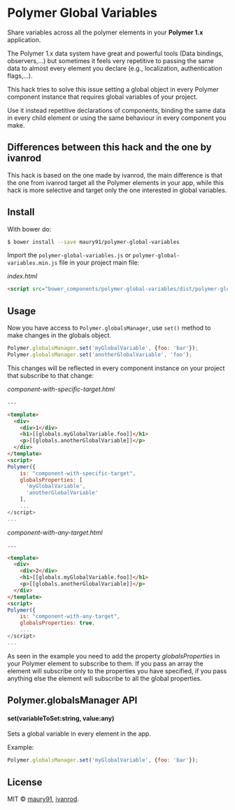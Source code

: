 # Polymer Global Variables

Share variables across all the polymer elements in your **Polymer 1.x** application.

The Polymer 1.x data system have great and powerful tools (Data bindings, observers,...) but sometimes it feels very repetitive to passing the same data to almost every element you declare (e.g., localization, authentication flags,...).

This hack tries to solve this issue setting a global object in every Polymer component instance that requires global variables of your project.

Use it instead repetitive declarations of components, binding the same data in every child element or using the same behaviour in every component you make.

## Differences between this hack and the one by ivanrod

This hack is based on the one made by ivanrod, the main difference is that the one from ivanrod target all the Polymer elements in your app, while this hack is more selective and target only the one interested in global variables.

## Install

With bower do:

```bash
$ bower install --save maury91/polymer-global-variables
```

Import the `polymer-global-variables.js` or `polymer-global-variables.min.js` file in your project main file:

*index.html*
```html
<script src="bower_components/polymer-global-variables/dist/polymer-global-variables.js" charset="utf-8"></script>
```

## Usage

Now you have access to `Polymer.globalsManager`, use `set()` method to make changes in the globals object.

```javascript
Polymer.globalsManager.set('myGlobalVariable', {foo: 'bar'});
Polymer.globalsManager.set('anotherGlobalVariable', 'foo');
```

This changes will be reflected in every component instance on your project that subscribe to that change:

*component-with-specific-target.html*
```html
...

<template>
  <div>
    <div>1</div>
    <h1>[[globals.myGlobalVariable.foo]]</h1>
    <p>[[globals.anotherGlobalVariable]]</p>
  </div>
</template>
<script>
Polymer({
    is: "component-with-specific-target",
    globalsProperties: [
      'myGlobalVariable',
      'anotherGlobalVariable'
    ],
    ...
</script>
...

```
*component-with-any-target.html*
```html
...

<template>
  <div>
    <div>2</div>
    <h1>[[globals.myGlobalVariable.foo]]</h1>
    <p>[[globals.anotherGlobalVariable]]</p>
  </div>
</template>
<script>
Polymer({
    is: "component-with-any-target",
    globalsProperties: true,
    ...
</script>
...
```

As seen in the example you need to add the property *globalsProperties* in your Polymer element to subscribe to them. If you pass an array the element will subscribe only to the properties you have specified, if you pass anything else the element will subscribe to all the global properties.

## Polymer.globalsManager API

#### set(variableToSet:string, value:any)

Sets a global variable in every element in the app.

Example:

```javascript
Polymer.globalsManager.set('myGlobalVariable', {foo: 'bar'});
```

## License

MIT © [maury91](https://github.com/maury91), [ivanrod](https://github.com/ivanrod).
